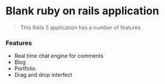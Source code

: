 # Blank ruby on rails application

> This Rails 5 application has a number of features

### Features

- Real time chat engine for comments
- Blog
- Portfolio
- Drag and drop interfect


